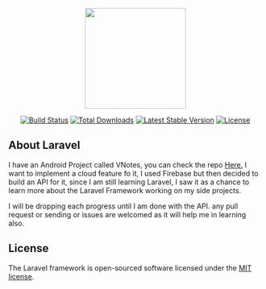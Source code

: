 <p align="center"><a href="https://play.google.com/store/apps/details?id=com.viewus.v_notes" target="_blank"><img src="https://play-lh.googleusercontent.com/N9hfwLmAxH1eIY6kN9Rji4SSFPhPdcC9AwmavVcz6o1ArGp8bPXigkehbiW4ax4PVh09=w480-h960" width="200"></a></p>

<p align="center">
<a href="https://travis-ci.org/laravel/framework"><img src="https://travis-ci.org/laravel/framework.svg" alt="Build Status"></a>
<a href="https://packagist.org/packages/laravel/framework"><img src="https://img.shields.io/packagist/dt/laravel/framework" alt="Total Downloads"></a>
<a href="https://packagist.org/packages/laravel/framework"><img src="https://img.shields.io/packagist/v/laravel/framework" alt="Latest Stable Version"></a>
<a href="https://packagist.org/packages/laravel/framework"><img src="https://img.shields.io/packagist/l/laravel/framework" alt="License"></a>
</p>

## About Laravel
I have an Android Project called VNotes, you can check the repo <a href="https://github.com/quiet-programmer/hive_note_app">Here.</a> I want to implement a cloud feature fo it, I used Firebase but then decided to build an API for it, since I am still learning Laravel, I saw it as a chance to learn more about the Laravel Framework working on my side projects.

I will be dropping each progress until I am done with the API. any pull request or sending or issues are welcomed as it will help me in learning also.

## License

The Laravel framework is open-sourced software licensed under the [MIT license](https://opensource.org/licenses/MIT).
